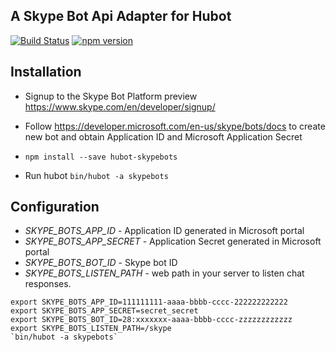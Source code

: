 A Skype Bot Api Adapter for Hubot
--------------------------------
[![Build Status](https://travis-ci.org/ivadim/hubot-skypebots.svg?branch=master)](https://travis-ci.org/ivadim/hubot-skypebots)
[![npm version](https://badge.fury.io/js/hubot-skypebots.svg)](https://badge.fury.io/js/hubot-skypebots)
## Installation

* Signup to the Skype Bot Platform preview https://www.skype.com/en/developer/signup/
* Follow https://developer.microsoft.com/en-us/skype/bots/docs to create new bot and obtain Application ID and Microsoft Application Secret

* `npm install --save hubot-skypebots`
* Run hubot `bin/hubot -a skypebots`

## Configuration

* *SKYPE_BOTS_APP_ID* - Application ID generated in Microsoft portal
* *SKYPE_BOTS_APP_SECRET* - Application Secret generated in Microsoft portal
* *SKYPE_BOTS_BOT_ID* - Skype bot ID
* *SKYPE_BOTS_LISTEN_PATH* - web path in your server to listen chat responses.

```
export SKYPE_BOTS_APP_ID=111111111-aaaa-bbbb-cccc-222222222222
export SKYPE_BOTS_APP_SECRET=secret_secret
export SKYPE_BOTS_BOT_ID=28:xxxxxxx-aaaa-bbbb-cccc-zzzzzzzzzzzz
export SKYPE_BOTS_LISTEN_PATH=/skype
`bin/hubot -a skypebots`
```

